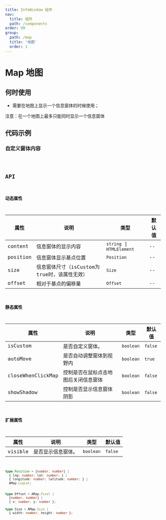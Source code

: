 ```yaml
---
title: InfoWindow 组件
nav:
  title: 组件
  path: /components
order: 99
group:
  path: /map
  title: '地图'
  order: 1
---
```


# Map 地图

## 何时使用

-  需要在地图上显示一个信息窗体的时候使用；

注意：在一个地图上最多只能同时显示一个信息窗体

## 代码示例

### 自定义窗体内容

<code src="./demo/demo-02.tsx" />

## API

### 动态属性

| 属性 |说明|类型|默认值|
|-----|----|----|----|
|content| 信息窗体的显示内容 | `string` \| `HTMLElement` | -- |
|position| 信息窗体显示基点位置 | `Position` | -- |
|size| 信息窗体尺寸（isCustom为true时，该属性无效） | `Size` | -- |
|offset| 相对于基点的偏移量 | `Offset` | -- |

### 静态属性

| 属性 |说明|类型|默认值|
|-----|----|----|----|
|isCustom| 是否自定义窗体。 | `boolean` | `false` |
|autoMove| 是否自动调整窗体到视野内 | `boolean` | `true` |
|closeWhenClickMap| 控制是否在鼠标点击地图后关闭信息窗体 | `boolean` | `false` |
|showShadow| 控制是否显示信息窗体阴影 | `boolean` | `false` |


### 扩展属性

| 属性 |说明|类型|默认值|
|-----|----|----|----|
|visible| 是否显示信息窗体。 | `boolean` | `false` |

```ts
type Position = [number, number] | 
  { lng: number; lat: number; } | 
  { longitude: number; latitude: number; } |
  AMap.LngLat;


type Offset = AMap.Pixel |
  [number, number] |
  { x: number, y: number };

type Size = AMap.Size |
  { width: number, height: number };
```
